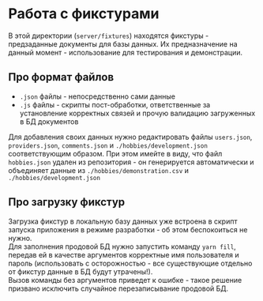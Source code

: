 # Работа с фикстурами

В этой директории (`server/fixtures`) находятся фикстуры - предзаданные документы для базы данных. Их предназначение на данный момент - использование для тестирования и демонстрации.
## Про формат файлов
- `.json` файлы - непосредственно сами данные
- `.js` файлы - скрипты пост-обработки, ответственные за установление корректных связей и прочую валидацию загруженных в БД документов

Для добавления своих данных нужно редактировать файлы `users.json`, `providers.json`, `comments.json` и `./hobbies/development.json` соответствующим образом.
При этом имейте в виду, что файл `hobbies.json` удален из репозитория - он генерируется автоматически и объединяет данные из `./hobbies/demonstration.csv` и `./hobbies/development.json`

## Про загрузку фикстур
Загрузка фикстур в локальную базу данных уже встроена в скрипт запуска приложения в режиме разработки - об этом беспокоиться не нужно.\
Для заполнения продовой БД нужно запустить команду `yarn fill`, передав ей в качестве аргументов корректные имя пользователя и пароль (использовать с осторожностью - все существующие отдельно от фикстур данные в БД будут утрачены!).\
Вызов команды без аргументов приведет к ошибке - такое решение призвано исключить случайное перезаписывание продовой БД.
